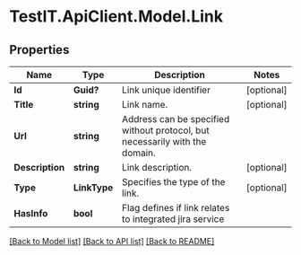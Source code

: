 # TestIT.ApiClient.Model.Link

## Properties

Name | Type | Description | Notes
------------ | ------------- | ------------- | -------------
**Id** | **Guid?** | Link unique identifier | [optional] 
**Title** | **string** | Link name. | [optional] 
**Url** | **string** | Address can be specified without protocol, but necessarily with the domain. | 
**Description** | **string** | Link description. | [optional] 
**Type** | **LinkType** | Specifies the type of the link. | [optional] 
**HasInfo** | **bool** | Flag defines if link relates to integrated jira service | 

[[Back to Model list]](../README.md#documentation-for-models) [[Back to API list]](../README.md#documentation-for-api-endpoints) [[Back to README]](../README.md)

